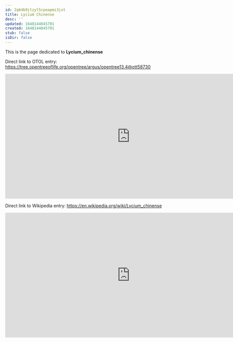 ```yaml
---
id: 2q64b9jtzyl5cpeapmi3jxt
title: Lycium Chinense
desc: ''
updated: 1648144045701
created: 1648144045701
stub: false
isDir: false
---
```

This is the page dedicated to **Lycium_chinense**


Direct link to OTOL entry: https://tree.opentreeoflife.org/opentree/argus/opentree13.4@ott58730



<html>
    <body>
    <iframe src="https://tree.opentreeoflife.org/opentree/argus/opentree13.4@ott58730"
    width="800" height="400" frameborder="0" allowfullscreen> </iframe>
    </body>
</html>
    


Direct link to Wikipedia entry: https://en.wikipedia.org/wiki/Lycium_chinense



<html>
    <body>
    <iframe src="https://en.wikipedia.org/wiki/Lycium_chinense"
    width="800" height="400" frameborder="0" allowfullscreen> </iframe>
    </body>
</html>
    
